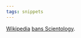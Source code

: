 ```yaml
---
tags: snippets
---
```


[Wikipedia](/wiki/Wikipedia) [bans Scientology](http://www.theregister.co.uk/2009/05/29/wikipedia_bans_scientology/).
